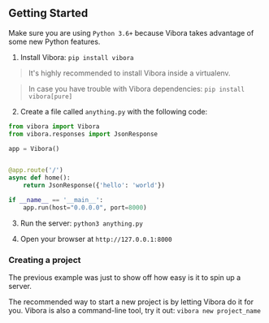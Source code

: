 ## Getting Started

Make sure you are using `Python 3.6+` because Vibora takes
advantage of some new Python features.

1) Install Vibora: `pip install vibora`

> It's highly recommended to install Vibora inside a virtualenv.

> In case you have trouble with Vibora dependencies: `pip install vibora[pure]`


2) Create a file called `anything.py` with the following code:

```py
from vibora import Vibora
from vibora.responses import JsonResponse

app = Vibora()


@app.route('/')
async def home():
    return JsonResponse({'hello': 'world'})

if __name__ == '__main__':
    app.run(host="0.0.0.0", port=8000)
```

3) Run the server: `python3 anything.py`


4) Open your browser at `http://127.0.0.1:8000`


### Creating a project

The previous example was just to show off how easy is it
to spin up a server.

The recommended way to start a new project is by letting Vibora do it for you.
Vibora is also a command-line tool, try it out: `vibora new project_name`
